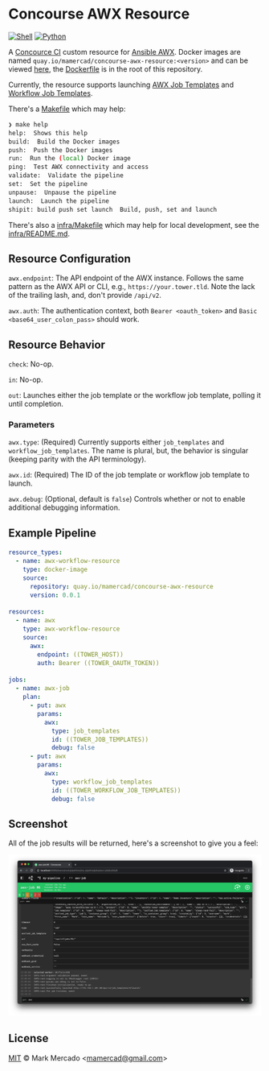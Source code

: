 # Concourse AWX Resource

[![Shell](https://github.com/mamercad/concourse-awx-resource/actions/workflows/shellcheck.yml/badge.svg)](https://github.com/mamercad/concourse-awx-resource/actions/workflows/shellcheck.yml)
[![Python](https://github.com/mamercad/concourse-awx-resource/actions/workflows/python.yml/badge.svg)](https://github.com/mamercad/concourse-awx-resource/actions/workflows/python.yml)

A [Concource CI](https://concourse-ci.org/) custom resource for [Ansible AWX](https://github.com/ansible/awx).
Docker images are named `quay.io/mamercad/concourse-awx-resource:<version>` and can be viewed [here](https://quay.io/repository/mamercad/concourse-awx-resource), the [Dockerfile](Dockerfile) is in the root of this repository.

Currently, the resource supports launching [AWX Job Templates](https://docs.ansible.com/ansible-tower/latest/html/userguide/job_templates.html) and [Workflow Job Templates](https://docs.ansible.com/ansible-tower/latest/html/userguide/workflow_templates.html).

There's a [Makefile](Makefile) which may help:

```bash
❯ make help
help:  Shows this help
build:  Build the Docker images
push:  Push the Docker images
run:  Run the (local) Docker image
ping:  Test AWX connectivity and access
validate:  Validate the pipeline
set:  Set the pipeline
unpause:  Unpause the pipeline
launch:  Launch the pipeline
shipit: build push set launch  Build, push, set and launch
```

There's also a [infra/Makefile](infra/Makefile) which may help for local development, see the [infra/README.md](infra/README.md).

## Resource Configuration

`awx.endpoint`: The API endpoint of the AWX instance. Follows the same pattern as the AWX API or CLI, e.g., `https://your.tower.tld`. Note the lack of the trailing lash, and, don't provide `/api/v2`.

`awx.auth`: The authentication context, both `Bearer <oauth_token>` and `Basic <base64_user_colon_pass>` should work.

## Resource Behavior

`check`: No-op.

`in`: No-op.

`out`: Launches either the job template or the workflow job template, polling it until completion.

### Parameters

`awx.type`: (Required) Currently supports either `job_templates` and `workflow_job_templates`. The name is plural, but, the behavior is singular (keeping parity with the API terminology).

`awx.id`: (Required) The ID of the job template or workflow job template to launch.

`awx.debug`: (Optional, default is `false`) Controls whether or not to enable additional debugging information.

## Example Pipeline

```yaml
resource_types:
  - name: awx-workflow-resource
    type: docker-image
    source:
      repository: quay.io/mamercad/concourse-awx-resource
      version: 0.0.1

resources:
  - name: awx
    type: awx-workflow-resource
    source:
      awx:
        endpoint: ((TOWER_HOST))
        auth: Bearer ((TOWER_OAUTH_TOKEN))

jobs:
  - name: awx-job
    plan:
      - put: awx
        params:
          awx:
            type: job_templates
            id: ((TOWER_JOB_TEMPLATES))
            debug: false
      - put: awx
        params:
          awx:
            type: workflow_job_templates
            id: ((TOWER_WORKFLOW_JOB_TEMPLATES))
            debug: false
```

## Screenshot

All of the job results will be returned, here's a screenshot to give you a feel:

![Screenshot of Concourse AWX Resource](screenshot.png)
## License

[MIT](LICENSE) © Mark Mercado <<mamercad@gmail.com>>
